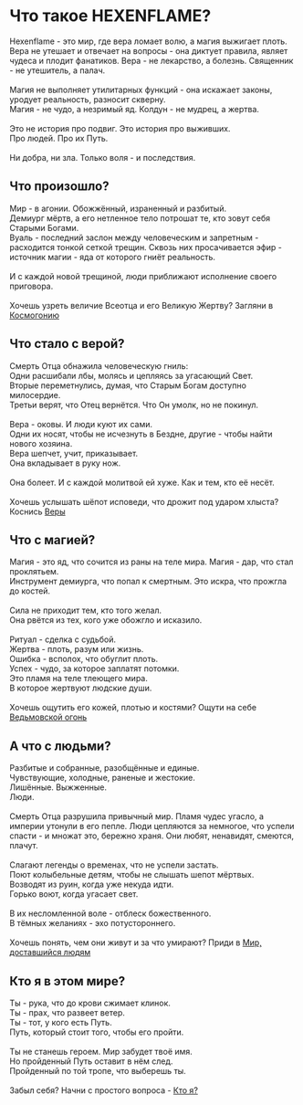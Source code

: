# Что такое HEXENFLAME?
Hexenflame - это мир, где вера ломает волю, а магия выжигает плоть.<br>
Вера не утешает и отвечает на вопросы - она диктует правила, являет чудеса и плодит фанатиков. Вера - не лекарство, а болезнь. Священник - не утешитель, а палач.<br>
<br>
Магия не выполняет утилитарных функций - она искажает законы, уродует реальность, разносит скверну.<br> Магия - не чудо, а незримый яд. Колдун - не мудрец, а жертва.<br>
<br>
Это не история про подвиг. Это история про выживших.<br>
Про людей. Про их Путь.<br>
<br>
Ни добра, ни зла. Только воля - и последствия.<br>
## Что произошло?
Мир - в агонии. Обожжённый, израненный и разбитый.<br>
Демиург мёртв, а его нетленное тело потрошат те, кто зовут себя Старыми Богами.<br>
Вуаль - последний заслон между человеческим и запретным - расходится тонкой сеткой трещин. Сквозь них просачивается эфир - источник магии - яда от которого гниёт реальность.<br>
<br>
И с каждой новой трещиной, люди приближают исполнение своего приговора.<br>
<br>
Хочешь узреть величие Всеотца и его Великую Жертву? Загляни в [Космогонию](./start/about_cosmogony.md)
## Что стало с верой?
Смерть Отца обнажила человеческую гниль:<br>
Одни расшибали лбы, молясь и цепляясь за угасающий Свет.<br>
Вторые переметнулись, думая, что Старым Богам доступно милосердие. <br>
Третьи верят, что Отец вернётся. Что Он умолк, но не покинул.<br>
<br>
Вера - оковы. И люди куют их сами.<br>
Одни их носят, чтобы не исчезнуть в Бездне, другие - чтобы найти нового хозяина.<br>
Вера шепчет, учит, приказывает.<br>
Она вкладывает в руку нож.<br>
<br>
Она болеет. И с каждой молитвой ей хуже. Как и тем, кто её несёт.<br>
<br>
Хочешь услышать шёпот исповеди, что дрожит под ударом хлыста? Коснись [Веры](./start/about_faith.md)
## Что с магией?
Магия - это яд, что сочится из раны на теле мира. Магия - дар, что стал проклятьем.<br>
Инструмент демиурга, что попал к смертным. Это искра, что прожгла до костей.<br>
<br>
Сила не приходит тем, кто того желал.<br>
Она рвётся из тех, кого уже обожгло и исказило.<br>
<br>
Ритуал - сделка с судьбой.<br>
Жертва - плоть, разум или жизнь.<br>
Ошибка - всполох, что обуглит плоть.<br>
Успех - чудо, за которое заплатят потомки.<br>
Это пламя на теле тлеющего мира.<br>
В которое жертвуют людские души.<br>
<br>
Хочешь ощутить его кожей, плотью и костями? Ощути на себе [Ведьмовской огонь](./start/about_magic.md)
## А что с людьми?
Разбитые и собранные, разобщённые и единые.<br>
Чувствующие, холодные, раненые и жестокие.<br>
Лишённые. Выжженные.<br>
Люди.<br>
<br>
Смерть Отца разрушила привычный мир. Пламя чудес угасло, а империи утонули в его пепле. Люди цепляются за немногое, что успели спасти - и множат это, бережно храня. Они любят, ненавидят, смеются, плачут.<br>
<br>
Слагают легенды о временах, что не успели застать.<br>
Поют колыбельные детям, чтобы не слышать шепот мёртвых.<br>
Возводят из руин, когда уже некуда идти.<br>
Горько воют, когда угасает свет.<br>
<br>
В их несломленной воле - отблеск божественного.<br>
В тёмных желаниях - эхо потустороннего.<br>
<br>
Хочешь понять, чем они живут и за что умирают? Приди в [Мир, доставшийся людям](./start/about_story.md)
## Кто я в этом мире?
Ты - рука, что до крови сжимает клинок.<br>
Ты - прах, что развеет ветер.<br>
Ты - тот, у кого есть Путь.<br>
Путь, который стоит того, чтобы его пройти.<br>
<br>
Ты не станешь героем. Мир забудет твоё имя.<br>
Но пройденный Путь оставит в нём след.<br>
Пройденный по той тропе, что выберешь ты.<br>
<br>
Забыл себя? Начни с простого вопроса - [Кто я?](./start/who_am_i.md)
